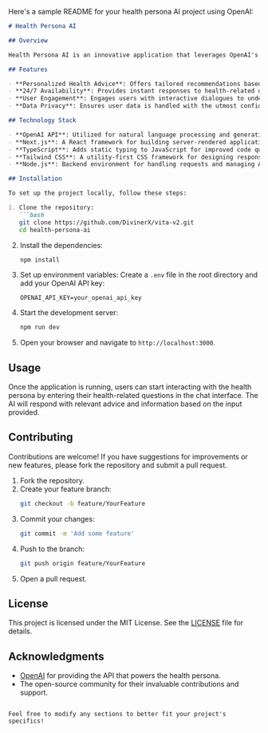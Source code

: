 Here's a sample README for your health persona AI project using OpenAI:

```markdown
# Health Persona AI

## Overview

Health Persona AI is an innovative application that leverages OpenAI's powerful language models to provide personalized health advice, wellness tips, and medical information. The goal of this project is to create a virtual health assistant that can engage users in meaningful conversations about their health and well-being.

## Features

- **Personalized Health Advice**: Offers tailored recommendations based on user inputs and health queries.
- **24/7 Availability**: Provides instant responses to health-related questions at any time.
- **User Engagement**: Engages users with interactive dialogues to understand their health needs better.
- **Data Privacy**: Ensures user data is handled with the utmost confidentiality and security.

## Technology Stack

- **OpenAI API**: Utilized for natural language processing and generating responses.
- **Next.js**: A React framework for building server-rendered applications.
- **TypeScript**: Adds static typing to JavaScript for improved code quality.
- **Tailwind CSS**: A utility-first CSS framework for designing responsive interfaces.
- **Node.js**: Backend environment for handling requests and managing API interactions.

## Installation

To set up the project locally, follow these steps:

1. Clone the repository:
   ```bash
   git clone https://github.com/DivinerX/vita-v2.git
   cd health-persona-ai
   ```

2. Install the dependencies:
   ```bash
   npm install
   ```

3. Set up environment variables:
   Create a `.env` file in the root directory and add your OpenAI API key:
   ```env
   OPENAI_API_KEY=your_openai_api_key
   ```

4. Start the development server:
   ```bash
   npm run dev
   ```

5. Open your browser and navigate to `http://localhost:3000`.

## Usage

Once the application is running, users can start interacting with the health persona by entering their health-related questions in the chat interface. The AI will respond with relevant advice and information based on the input provided.

## Contributing

Contributions are welcome! If you have suggestions for improvements or new features, please fork the repository and submit a pull request.

1. Fork the repository.
2. Create your feature branch:
   ```bash
   git checkout -b feature/YourFeature
   ```
3. Commit your changes:
   ```bash
   git commit -m 'Add some feature'
   ```
4. Push to the branch:
   ```bash
   git push origin feature/YourFeature
   ```
5. Open a pull request.

## License

This project is licensed under the MIT License. See the [LICENSE](LICENSE) file for details.

## Acknowledgments

- [OpenAI](https://openai.com/) for providing the API that powers the health persona.
- The open-source community for their invaluable contributions and support.

```

Feel free to modify any sections to better fit your project's specifics!

